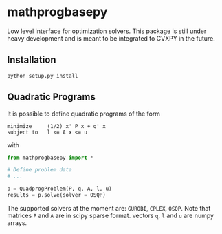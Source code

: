 # mathprogbasepy
Low level interface for optimization solvers. This package is still under heavy development and is meant to be integrated to CVXPY in the future.

## Installation
`python setup.py install`


## Quadratic Programs
It is possible to define quadratic programs of the form
```
minimize     (1/2) x' P x + q' x
subject to   l <= A x <= u
```

with

```python
from mathprogbasepy import *

# Define problem data
# ...

p = QuadprogProblem(P, q, A, l, u)
results = p.solve(solver = OSQP)

```

The supported solvers at the moment are: `GUROBI`, `CPLEX`, `OSQP`.
Note that matrices `P` and `A` are in scipy sparse format. vectors `q`, `l` and `u` are numpy arrays.
